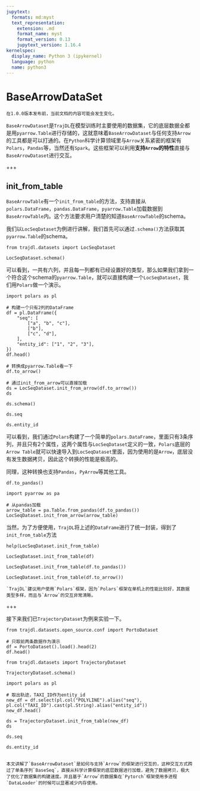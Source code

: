 ```yaml
---
jupytext:
  formats: md:myst
  text_representation:
    extension: .md
    format_name: myst
    format_version: 0.13
    jupytext_version: 1.16.4
kernelspec:
  display_name: Python 3 (ipykernel)
  language: python
  name: python3
---
```


# BaseArrowDataSet

```{attention}
在1.0.0版本发布前，当前文档的内容可能会发生变化。
```

`BaseArrowDataset`是`TrajDL`在模型训练时主要使用的数据集，它的底层数据全都是用`pyarrow.Table`进行存储的，这就意味着`BaseArrowDataset`与任何支持`Arrow`的工具都是可以打通的。在`Python`科学计算领域里与`Arrow`关系紧密的框架有`Polars`，`Pandas`等，当然还有`Spark`。这些框架可以利用**支持`Arrow`的特性**直接与`BaseArrowDataset`进行交互。

+++

## init_from_table

`BaseArrowTable`有一个`init_from_table`的方法，支持直接从`polars.DataFrame`，`pandas.DataFrame`，`pyarrow.Table`加载数据到`BaseArrowTable`内。这个方法要求用户清楚的知道`BaseArrowTable`的schema。

我们以`LocSeqDataset`为例进行讲解，我们首先可以通过`.schema()`方法获取其`pyarrow.Table`的schema。

```{code-cell} ipython3
from trajdl.datasets import LocSeqDataset
```

```{code-cell} ipython3
LocSeqDataset.schema()
```

可以看到，一共有六列，并且每一列都有已经设置好的类型，那么如果我们拿到一个符合这个schema的`pyarrow.Table`，就可以直接构建一个`LocSeqDataset`，我们用`Polars`做一个演示。

```{code-cell} ipython3
import polars as pl

# 构建一个只有2列的DataFrame
df = pl.DataFrame({
    "seq": [
        ["a", "b", "c"],
        ["b"],
        ["c", "d"],
    ],
    "entity_id": ["1", "2", "3"],
})
df.head()
```

```{code-cell} ipython3
# 转换成pyarrow.Table看一下
df.to_arrow()
```

```{code-cell} ipython3
# 通过init_from_arrow可以直接加载
ds = LocSeqDataset.init_from_arrow(df.to_arrow())
ds
```

```{code-cell} ipython3
ds.schema()
```

```{code-cell} ipython3
ds.seq
```

```{code-cell} ipython3
ds.entity_id
```

可以看到，我们通过`Polars`构建了一个简单的`polars.DataFrame`，里面只有3条序列，并且只有2个属性，这两个属性与`LocSeqDataset`定义的一致，`Polars`底层的`Arrow Table`就可以快速导入到`LocSeqDataset`里面，因为使用的是`Arrow`，底层没有发生数据拷贝，因此这个转换的性能是极高的。

同理，这种转换也支持`Pandas`，`PyArrow`等其他工具。

```{code-cell} ipython3
df.to_pandas()
```

```{code-cell} ipython3
import pyarrow as pa

# 从pandas加载
arrow_table = pa.Table.from_pandas(df.to_pandas())
LocSeqDataset.init_from_arrow(arrow_table)
```

当然，为了方便使用，`TrajDL`将上述的`DataFrame`进行了统一封装，得到了`init_from_table`方法

```{code-cell} ipython3
help(LocSeqDataset.init_from_table)
```

```{code-cell} ipython3
LocSeqDataset.init_from_table(df)
```

```{code-cell} ipython3
LocSeqDataset.init_from_table(df.to_pandas())
```

```{code-cell} ipython3
LocSeqDataset.init_from_table(df.to_arrow())
```

```{tip}
`TrajDL`建议用户使用`Polars`框架，因为`Polars`框架在单机上的性能比较好，其数据类型多样，而且与`Arrow`的交互非常清晰。
```

+++

接下来我们已`TrajectoryDataset`为例来实验一下。

```{code-cell} ipython3
from trajdl.datasets.open_source.conf import PortoDataset

# 只取前两条数据作为演示
df = PortoDataset().load().head(2)
df.head()
```

```{code-cell} ipython3
from trajdl.datasets import TrajectoryDataset

TrajectoryDataset.schema()
```

```{code-cell} ipython3
import polars as pl

# 取出轨迹，TAXI_ID作为entity_id
new_df = df.select(pl.col("POLYLINE").alias("seq"), pl.col("TAXI_ID").cast(pl.String).alias("entity_id"))
new_df.head()
```

```{code-cell} ipython3
ds = TrajectoryDataset.init_from_table(new_df)
ds
```

```{code-cell} ipython3
ds.seq
```

```{code-cell} ipython3
ds.entity_id
```

```{tip}

本文讲解了`BaseArrowDataset`是如何与支持`Arrow`的框架进行交互的，这种交互方式跨过了单条序列`BaseSeq`，直接从科学计算框架的底层数据进行加载，避免了数据拷贝，极大了优化了数据集的构建速度。并且基于`Arrow`的数据集在`Pytorch`框架使用多进程`DataLoader`的时候可以显著减少内存使用。

```

```{code-cell} ipython3

```
